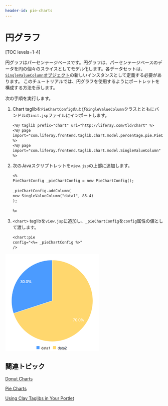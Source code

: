 ```yaml
---
header-id: pie-charts
---
```


# 円グラフ

[TOC levels=1-4]

円グラフはパーセンテージベースです。円グラフは、パーセンテージベースのデータを円の個々のスライスとしてモデル化します。各データセットは、[`SingleValueColumn`オブジェクト](@platform-ref@/7.1-latest/apps/frontend-taglib-1.0.1/javadocs/com/liferay/frontend/taglib/chart/model/SingleValueColumn.html)の新しいインスタンスとして定義する必要があります。
このチュートリアルでは、円グラフを使用するようにポートレットを構成する方法を示します。

次の手順を実行します。

1. Chart taglibを`PieChartConfig`および`SingleValueColumn`クラスとともにバンドルの`init.jsp`ファイルにインポートします。

       <%@ taglib prefix="chart" uri="http://liferay.com/tld/chart" %>
       <%@ page import="com.liferay.frontend.taglib.chart.model.percentage.pie.PieChartConfig" %>
       <%@ page import="com.liferay.frontend.taglib.chart.model.SingleValueColumn" %>
   
2. 次のJavaスクリプトレットを`view.jsp`の上部に追加します。

       <%
       PieChartConfig _pieChartConfig = new PieChartConfig();
       
       _pieChartConfig.addColumn(
       new SingleValueColumn("data1", 85.4)
       );
       
       %>
   
3. `<chart>` taglibを`view.jsp`に追加し、`_pieChartConfig`を`config`属性の値として渡します。

       <chart:pie
       config="<%= _pieChartConfig %>"
       />
   
![図1：円グラフは、パーセンテージベースのデータを円の個々のスライスとしてモデル化します。](../../../images/chart-taglib-pie.png)

## 関連トピック

[Donut Charts](/docs/7-1/tutorials/-/knowledge_base/t/donut-charts)

[Pie Charts](/docs/7-1/tutorials/-/knowledge_base/t/pie-charts)

[Using Clay Taglibs in Your Portlet](/docs/7-1/tutorials/-/knowledge_base/t/using-the-clay-taglib-in-your-portlets)
